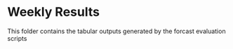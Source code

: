 # Weekly Results 

This folder contains the tabular outputs generated by the forcast evaluation scripts